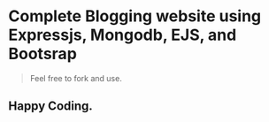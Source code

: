 # Complete Blogging website using Expressjs, Mongodb, EJS, and Bootsrap

> Feel free to fork and use.

## Happy Coding.